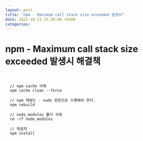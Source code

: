 ```yaml
---
layout: post
title: "npm - Maximum call stack size exceeded 발생시"
date: 2022-10-21 15:30:00 +0100
categories:
---
```


# npm - Maximum call stack size exceeded 발생시 해결책

&nbsp;

```
  // npm cache 삭제
  npm cache clean --force

  // npm 재빌드 - sudo 권한으로 수행해야 한다.
  npm rebuild

  // node_modules 폴더 삭제
  rm -rf node_modules

  // 재설치
  npm install

```
